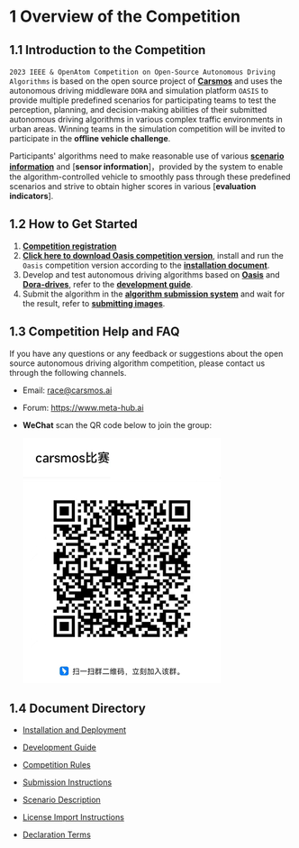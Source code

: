 
# 1 Overview of the Competition

## 1.1 Introduction to the Competition

`2023 IEEE & OpenAtom Competition on Open-Source Autonomous Driving Algorithms` is based on the open source project of [**Carsmos**](https://www.carsmos.cn) and uses the autonomous driving middleware `DORA` and simulation platform `OASIS` to provide multiple predefined scenarios for participating teams to test the perception, planning, and decision-making abilities of their submitted autonomous driving algorithms in various complex traffic environments in urban areas. Winning teams in the simulation competition will be invited to participate in the **offline vehicle challenge**.

<!-- For each scenario, the autonomous driving vehicle controlled by the participant's algorithm will be initialized at a starting point and instructed to drive to a predefined endpoint. The scenario includes various elements such as weather, lighting conditions, traffic flow (vehicles, pedestrians), traffic lights, traffic signs, roadblocks, etc. -->

Participants' algorithms need to make reasonable use of various [**scenario information**](en/scenarios_en.md) and [**sensor information**]，provided by the system to enable the algorithm-controlled vehicle to smoothly pass through these predefined scenarios and strive to obtain higher scores in various [**evaluation indicators**].

## 1.2 How to Get Started

1. [**Competition registration**](#)
2. [**Click here to download Oasis competition version**](https://carsmos.oss-cn-chengdu.aliyuncs.com/carsmos.tar.gz), install and run the `Oasis` competition version according to the [__installation document__](en/install_en.md).
3. Develop and test autonomous driving algorithms based on [**Oasis**](https://guardstrike.com/sim.html) and [**Dora-drives**](https://github.com/dora-rs/dora-drives), refer to the [__development guide__](en/start_en.md).
4. Submit the algorithm in the [**algorithm submission system**](#) and wait for the result, refer to [**submitting images**](en/submit_en.md).

## 1.3 Competition Help and FAQ
If you have any questions or any feedback or suggestions about the open source autonomous driving algorithm competition, please contact us through the following channels.

- Email: race@carsmos.ai

- Forum: https://www.meta-hub.ai

- **WeChat** scan the QR code below to join the group:
  
  ![QR code](../images/QRcode.png)

## 1.4 Document Directory

- [Installation and Deployment](en/install_en)

- [Development Guide](en/start_en)

- [Competition Rules](en/rules_en)

- [Submission Instructions](en/submit_en)

- [Scenario Description](en/scenarios_en)

- [License Import Instructions](en/license_en)

- [Declaration Terms](en/clause_en)
